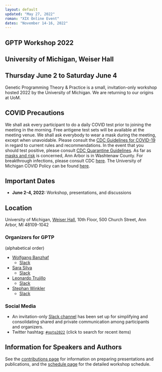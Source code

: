```yaml
---
layout: default
updated: "May 27, 2022"
roman: "XIX Online Event"
dates: "November 14-16, 2022"
---
```


## GPTP Workshop 2022 
## University of Michigan, Weiser Hall 
## Thursday June 2 to Saturday June 4

Genetic Programming Theory & Practice is a small, invitation-only workshop hosted 2022 by the University of Michigan. 
We are returning to our origins at UoM.

## COVID Precautions

We shall ask every participant to do a daily COVID test prior to joining the meeting in the morning. Free antigene test sets will be available at the meeting venue. We shall ask everybody to wear a mask during the meeting, except when unavoidable. Please consult the [CDC Guidelines for COVID-19](https://www.cdc.gov/coronavirus/2019-ncov/vaccines/index.html?s_cid=11759:cdc%20covid%20guidelines:sem.ga:p:RG:GM:gen:PTN:FY22) in regard to current rules and recommendations. In the event that you should test positive, please consult [CDC Quarantine Guidelines](https://www.cdc.gov/coronavirus/2019-ncov/your-health/quarantine-isolation.html?s_cid=11759:cdc%20covid%20guidelines:sem.ga:p:RG:GM:gen:PTN:FY22). As far as [masks and risk](https://www.cdc.gov/coronavirus/2019-ncov/prevent-getting-sick/about-face-coverings.html?s_cid=11759:cdc%20covid%20guidelines:sem.ga:p:RG:GM:gen:PTN:FY22) is concerned, Ann Arbor is in Washtenaw County. For breakthrough infections, please consult CDC [here](https://www.cdc.gov/coronavirus/2019-ncov/vaccines/effectiveness/why-measure-effectiveness/breakthrough-cases.html?s_cid=11759:cdc%20covid%20guidelines:sem.ga:p:RG:GM:gen:PTN:FY22). The University of Michigan COVID Policy can be found [here](https://record.umich.edu/articles/u-m-updates-mask-guidelines-other-covid-19-policies/).

## Important Dates

- **June 2-4, 2022:** Workshop, presentations, and discussions

## Location
University of Michigan, [Weiser Hall](https://sites.lsa.umich.edu/weiserhall/), 10th Floor, 500 Church Street, Ann Arbor, MI 48109-1042

### Organizers for GPTP

(alphabetical order)

- [Wolfgang Banzhaf](http://www.cse.msu.edu/~banzhafw/)
    - [Slack](https://gptp-workshops.slack.com/messages/@wolfgang/)
- [Sara Silva](https://ciencias.ulisboa.pt/en/perfil/sgsilva)
    - [Slack](https://gptp-workshops.slack.com/messages/@sara)
- [Leonardo Trujillo](https://www.researchgate.net/lab/Leonardo-Trujillo-Lab)
    - [Slack](https://gptp-workshops.slack.com/messages/@leo-itt/)
- [Stephan Winkler](http://bioinformatics.fh-hagenberg.at/site/index.php?id=36)
    - [Slack](https://gptp-workshops.slack.com/messages/@stephan/)


### Social Media

- An invitation-only [Slack channel](http://gptp-workshops.slack.com) has been set up for simplifying and consolidating shared and private communication among participants and organizers.
- Twitter hashtag: [`#gptp2022`](https://twitter.com/search?f=tweets&q=%23gptp2022) (click to search for recent items)



## Information for Speakers and Authors

See the [contributions page](contributions.html) for information on preparing presentations and publications, and the [schedule page](schedule.html) for the detailed workshop schedule.

